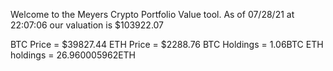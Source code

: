 Welcome to the Meyers Crypto Portfolio Value tool. 
As of 07/28/21 at 22:07:06 our valuation is $103922.07 

BTC Price = $39827.44
 ETH Price = $2288.76
BTC Holdings = 1.06BTC
 ETH holdings = 26.960005962ETH 
